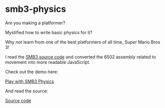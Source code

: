 smb3-physics
============

Are you making a platformer?

Mystified how to write basic physics for it?

Why not learn from one of the best platformers of all time, Super Mario Bros 3!

I read the [SMB3 source code](https://github.com/captainsouthbird/smb3) and converted the 6502
assembly related to movement into more readable JavaScript.

Check out the demo here:

[Play with SMB3 Physics](https://raw.githack.com/velipso/smb3-physics/main/index.html)

And read the source:

[Source code](./index.html)
